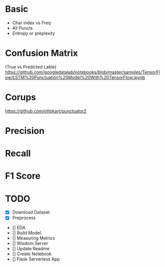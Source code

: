 # Basic
- Char index vs Freq
- All Puncts
- Entropy or preplexity


# Confusion Matrix
(True vs Predicted Lable)
https://github.com/googledatalab/notebooks/blob/master/samples/TensorFlow/LSTM%20Punctuation%20Model%20With%20TensorFlow.ipynb

# Corups
https://github.com/ottokart/punctuator2

# Precision 
# Recall
# F1 Score

# TODO
- [x] Download Dataset
- [x] Preprocess
- [] EDA
- [] Build Model
- [] Measuring Metrics
- [] Wisdom Server
- [] Update Readme
- [] Create Notebook
- [] Flask Serverless App
